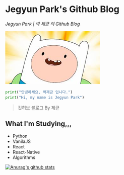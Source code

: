 # Jegyun Park's Github Blog

_Jegyun Park | 박 제균 의 Github Blog_

![img](images/fin.jpeg)

```python
print("안녕하세요, 박제균 입니다.")
print("Hi, my name is Jegyun Park")
```

> 깃허브 블로그 By 제균

## What I'm Studying,,,

- Python
- VanilaJS
- React
- React-Native
- Algorithms

[![Anurag's github stats](https://github-readme-stats.vercel.app/api?username=jekyun-park&show_icons=true)](https://github.com/anuraghazra/github-readme-stats)
